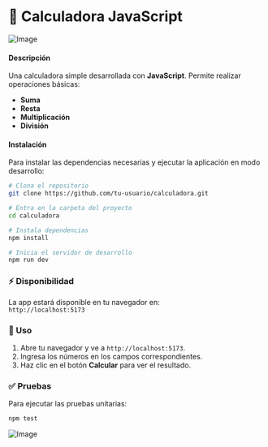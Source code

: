 # 🧮 **Calculadora JavaScript**  
![Image](https://github.com/user-attachments/assets/658eda93-c1ae-4db7-8557-a76cf408b64f)
#### **Descripción**  
Una calculadora simple desarrollada con **JavaScript**. Permite realizar operaciones básicas:  
- **Suma**  
- **Resta**  
- **Multiplicación**  
- **División**  

#### **Instalación**  
Para instalar las dependencias necesarias y ejecutar la aplicación en modo desarrollo:

```bash
# Clona el repositorio
git clone https://github.com/tu-usuario/calculadora.git

# Entra en la carpeta del proyecto
cd calculadora

# Instala dependencias
npm install

# Inicia el servidor de desarrollo
npm run dev
```   
### ⚡ Disponibilidad  
La app estará disponible en tu navegador en:  
`http://localhost:5173`

### 📖 Uso

1. Abre tu navegador y ve a `http://localhost:5173`.  
2. Ingresa los números en los campos correspondientes.  
3. Haz clic en el botón **Calcular** para ver el resultado.

### ✅ Pruebas

Para ejecutar las pruebas unitarias:

```bash
npm test
```   
![Image](https://github.com/user-attachments/assets/c5c128d7-92b0-49a9-95f8-eb5eece908d4)

